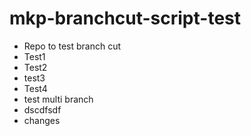 # mkp-branchcut-script-test
- Repo to test branch cut
- Test1
- Test2
- test3
- Test4
- test multi branch
- dscdfsdf
- changes
